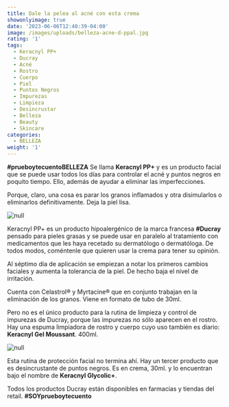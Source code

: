 ```yaml
---
title: Dale la pelea al acné con esta crema
showonlyimage: true
date: '2023-06-06T12:40:39-04:00'
image: /images/uploads/belleza-acne-d-ppal.jpg
rating: '1'
tags:
  - Keracnyl PP+
  - Ducray
  - Acné
  - Rostro
  - Cuerpo
  - Piel
  - Puntos Negros
  - Impurezas
  - Limpieza
  - Desincrustar
  - Belleza
  - Beauty
  - Skincare
categories:
  - BELLEZA
weight: '1'
---
```

**\#prueboytecuentoBELLEZA** Se llama **Keracnyl PP+** y es un producto facial que se puede usar todos los días para controlar el acné y puntos negros en poquito tiempo. Ello, además de ayudar a eliminar las imperfecciones.

<!--more-->

Porque, claro, una cosa es parar los granos inflamados y otra disimularlos o eliminarlos definitivamente. Deja la piel lisa.

![null](/images/uploads/belleza-acne-d-ppal.jpg)

Keracnyl PP+ es un producto hipoalergénico de la marca francesa **\#Ducray** pensado para pieles grasas y se puede usar en paralelo al tratamiento con medicamentos que les haya recetado su dermatólogo o dermatóloga. De todos modos, coméntenle que quieren usar la crema para tener su opinión.

Al séptimo día de aplicación se empiezan a notar los primeros cambios faciales y aumenta la tolerancia de la piel. De hecho baja el nivel de irritación.

Cuenta con Celastrol® y Myrtacine® que en conjunto trabajan en la eliminación de los granos. Viene en formato de tubo de 30ml.

Pero no es el único producto para la rutina de limpieza y control de impurezas de Ducray, porque las impurezas no sólo aparecen en el rostro. Hay una espuma limpiadora de rostro y cuerpo cuyo uso también es diario: **Keracnyl Gel Moussant**. 400ml.

![null](/images/uploads/belleza-acne-d-gel.jpg)

Esta rutina de protección facial no termina ahí. Hay un tercer producto que es desincrustante de puntos negros. Es en crema, 30ml. y lo encuentran bajo el nombre de **Keracnyl Glycolic+**.  

Todos los productos Ducray están disponibles en farmacias y tiendas del retail. **\#SOYprueboytecuento**
